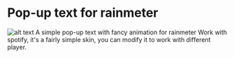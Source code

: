 # Pop-up text for rainmeter
![alt text]([http://url/to/img.png](https://github.com/callmeEthan/Popuptext/blob/main/Thumbnail.png?raw=true))
A simple pop-up text with fancy animation for rainmeter
Work with spotify, it's a fairly simple skin, you can modify it to work with different player.
